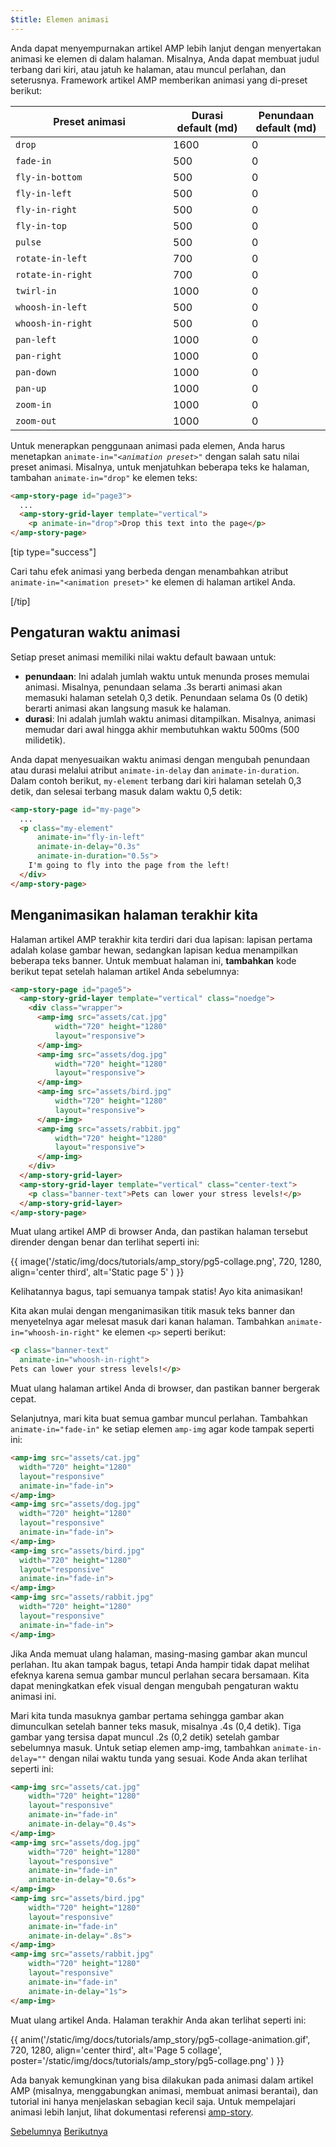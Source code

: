 ```yaml
---
$title: Elemen animasi
---
```


Anda dapat menyempurnakan artikel AMP lebih lanjut dengan menyertakan animasi ke elemen di dalam halaman. Misalnya, Anda dapat membuat judul terbang dari kiri, atau jatuh ke halaman, atau muncul perlahan, dan seterusnya.  Framework artikel AMP memberikan animasi yang di-preset berikut:

<table>
<thead>
<tr>
  <th width="50%">Preset animasi</th>
  <th width="25%">Durasi default (md)</th>
  <th width="25%">Penundaan default (md)</th>
</tr>
</thead>
<tbody>
<tr>
  <td><code>drop</code></td>
  <td>1600</td>
  <td>0</td>
</tr>
<tr>
  <td><code>fade-in</code></td>
  <td>500</td>
  <td>0</td>
</tr>
<tr>
  <td><code>fly-in-bottom</code></td>
  <td>500</td>
  <td>0</td>
</tr>
<tr>
  <td><code>fly-in-left</code></td>
  <td>500</td>
  <td>0</td>
</tr>
<tr>
  <td><code>fly-in-right</code></td>
  <td>500</td>
  <td>0</td>
</tr>
<tr>
  <td><code>fly-in-top</code></td>
  <td>500</td>
  <td>0</td>
</tr>
<tr>
  <td><code>pulse</code></td>
  <td>500</td>
  <td>0</td>
</tr>
<tr>
  <td><code>rotate-in-left</code></td>
  <td>700</td>
  <td>0</td>
</tr>
<tr>
  <td><code>rotate-in-right</code></td>
  <td>700</td>
  <td>0</td>
</tr>
<tr>
  <td><code>twirl-in</code></td>
  <td>1000</td>
  <td>0</td>
</tr>
<tr>
  <td><code>whoosh-in-left</code></td>
  <td>500</td>
  <td>0</td>
</tr>
<tr>
  <td><code>whoosh-in-right</code></td>
  <td>500</td>
  <td>0</td>
</tr>
<tr>
  <td><code>pan-left</code></td>
  <td>1000</td>
  <td>0</td>
</tr>
<tr>
  <td><code>pan-right</code></td>
  <td>1000</td>
  <td>0</td>
</tr>
<tr>
  <td><code>pan-down</code></td>
  <td>1000</td>
  <td>0</td>
</tr>
<tr>
  <td><code>pan-up</code></td>
  <td>1000</td>
  <td>0</td>
</tr>
<tr>
  <td><code>zoom-in</code></td>
  <td>1000</td>
  <td>0</td>
</tr>
<tr>
  <td><code>zoom-out</code></td>
  <td>1000</td>
  <td>0</td>
</tr>
</tbody>
</table>

Untuk menerapkan penggunaan animasi pada elemen, Anda harus menetapkan <code>animate-in="<em>&lt;animation preset></em>"</code> dengan salah satu nilai preset animasi.  Misalnya, untuk menjatuhkan beberapa teks ke halaman, tambahan `animate-in="drop"` ke elemen teks:

```html
<amp-story-page id="page3">
  ...
  <amp-story-grid-layer template="vertical">
    <p animate-in="drop">Drop this text into the page</p>
</amp-story-page>
```

[tip type="success"]

Cari tahu efek animasi yang berbeda dengan menambahkan atribut `animate-in="<animation preset>"` ke elemen di halaman artikel Anda.

[/tip]

## Pengaturan waktu animasi

Setiap preset animasi memiliki nilai waktu default bawaan untuk:

* **penundaan**: Ini adalah jumlah waktu untuk menunda proses memulai animasi.  Misalnya, penundaan selama .3s berarti animasi akan memasuki halaman setelah 0,3 detik. Penundaan selama 0s (0 detik) berarti animasi akan langsung masuk ke halaman.
* **durasi**: Ini adalah jumlah waktu animasi ditampilkan.  Misalnya, animasi memudar dari awal hingga akhir membutuhkan waktu 500ms (500 milidetik).

Anda dapat menyesuaikan waktu animasi dengan mengubah penundaan atau durasi melalui atribut `animate-in-delay` dan `animate-in-duration`. Dalam contoh berikut, `my-element` terbang dari kiri halaman setelah 0,3 detik, dan selesai terbang masuk dalam waktu 0,5 detik:

```html
<amp-story-page id="my-page">
  ...
  <p class="my-element"
      animate-in="fly-in-left"
      animate-in-delay="0.3s"
      animate-in-duration="0.5s">
    I'm going to fly into the page from the left!
  </div>
</amp-story-page>
```

## Menganimasikan halaman terakhir kita

Halaman artikel AMP terakhir kita terdiri dari dua lapisan: lapisan pertama adalah kolase gambar hewan, sedangkan lapisan kedua menampilkan beberapa teks banner.  Untuk membuat halaman ini, **tambahkan** kode berikut tepat setelah halaman artikel Anda sebelumnya:

```html
<amp-story-page id="page5">
  <amp-story-grid-layer template="vertical" class="noedge">
    <div class="wrapper">
      <amp-img src="assets/cat.jpg"
          width="720" height="1280"
          layout="responsive">
      </amp-img>
      <amp-img src="assets/dog.jpg"
          width="720" height="1280"
          layout="responsive">
      </amp-img>
      <amp-img src="assets/bird.jpg"
          width="720" height="1280"
          layout="responsive">
      </amp-img>
      <amp-img src="assets/rabbit.jpg"
          width="720" height="1280"
          layout="responsive">
      </amp-img>
    </div>
  </amp-story-grid-layer>
  <amp-story-grid-layer template="vertical" class="center-text">
    <p class="banner-text">Pets can lower your stress levels!</p>
  </amp-story-grid-layer>
</amp-story-page>
```
Muat ulang artikel AMP di browser Anda, dan pastikan halaman tersebut dirender dengan benar dan terlihat seperti ini:

{{ image('/static/img/docs/tutorials/amp_story/pg5-collage.png', 720, 1280, align='center third', alt='Static page 5' ) }}

Kelihatannya bagus, tapi semuanya tampak statis! Ayo kita animasikan!

Kita akan mulai dengan menganimasikan titik masuk teks banner dan menyetelnya agar melesat masuk dari kanan halaman. Tambahkan `animate-in="whoosh-in-right"` ke elemen `<p>` seperti berikut:

```html hl_lines="2"
<p class="banner-text"
  animate-in="whoosh-in-right">
Pets can lower your stress levels!</p>
```

Muat ulang halaman artikel Anda di browser, dan pastikan banner bergerak cepat. 

Selanjutnya, mari kita buat semua gambar muncul perlahan. Tambahkan `animate-in="fade-in"` ke setiap elemen `amp-img` agar kode tampak seperti ini:

```html hl_lines="4 9 14 19"
<amp-img src="assets/cat.jpg"
  width="720" height="1280"
  layout="responsive"
  animate-in="fade-in">
</amp-img>
<amp-img src="assets/dog.jpg"
  width="720" height="1280"
  layout="responsive"
  animate-in="fade-in">
</amp-img>
<amp-img src="assets/bird.jpg"
  width="720" height="1280"
  layout="responsive"
  animate-in="fade-in">
</amp-img>
<amp-img src="assets/rabbit.jpg"
  width="720" height="1280"
  layout="responsive"
  animate-in="fade-in">
</amp-img>
```


Jika Anda memuat ulang halaman, masing-masing gambar akan muncul perlahan.  Itu akan tampak bagus, tetapi Anda hampir tidak dapat melihat efeknya karena semua gambar muncul perlahan secara bersamaan. Kita dapat meningkatkan efek visual dengan mengubah pengaturan waktu animasi ini.

Mari kita tunda masuknya gambar pertama sehingga gambar akan dimunculkan setelah banner teks masuk, misalnya .4s (0,4 detik). Tiga gambar yang tersisa dapat muncul .2s (0,2 detik) setelah gambar sebelumnya masuk. Untuk setiap elemen amp-img, tambahkan `animate-in-delay=""` dengan nilai waktu tunda yang sesuai. Kode Anda akan terlihat seperti ini:

```html hl_lines="5 11 17 23"
<amp-img src="assets/cat.jpg"
    width="720" height="1280"
    layout="responsive"
    animate-in="fade-in" 
    animate-in-delay="0.4s">
</amp-img>
<amp-img src="assets/dog.jpg"
    width="720" height="1280"
    layout="responsive"
    animate-in="fade-in" 
    animate-in-delay="0.6s">
</amp-img>
<amp-img src="assets/bird.jpg"
    width="720" height="1280"
    layout="responsive"
    animate-in="fade-in"
    animate-in-delay=".8s">
</amp-img>
<amp-img src="assets/rabbit.jpg"
    width="720" height="1280"
    layout="responsive"
    animate-in="fade-in"
    animate-in-delay="1s">
</amp-img>

```

Muat ulang artikel Anda.  Halaman terakhir Anda akan terlihat seperti ini:

{{ anim('/static/img/docs/tutorials/amp_story/pg5-collage-animation.gif', 720, 1280, align='center third', alt='Page 5 collage', poster='/static/img/docs/tutorials/amp_story/pg5-collage.png' ) }}

Ada banyak kemungkinan yang bisa dilakukan pada animasi dalam artikel AMP (misalnya, menggabungkan animasi, membuat animasi berantai), dan tutorial ini hanya menjelaskan sebagian kecil saja. Untuk mempelajari animasi lebih lanjut, lihat dokumentasi referensi [amp-story](/id/docs/reference/components/amp-story.html#animations).


<div class="prev-next-buttons">
  <a class="button prev-button" href="{{g.doc('/content/amp-dev/documentation/guides-and-tutorials/start/visual_story/add_more_pages.md', locale=doc.locale).url.path}}"><span class="arrow-prev">Sebelumnya</span></a>
  <a class="button next-button" href="{{g.doc('/content/amp-dev/documentation/guides-and-tutorials/start/visual_story/create_bookend.md', locale=doc.locale).url.path}}"><span class="arrow-next">Berikutnya</span></a>
</div>
 
